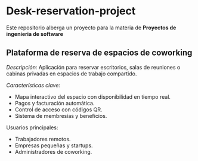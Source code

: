# Desk-reservation-project

Este repositorio alberga un proyecto para la materia de <b>Proyectos de ingenieria de software</b>

## Plataforma de reserva de espacios de coworking
<i>Descripción:</i>
Aplicación para reservar escritorios, salas de reuniones o cabinas privadas en espacios de trabajo compartido.

<i>Características clave:</i>
+ Mapa interactivo del espacio con disponibilidad en tiempo real.
+ Pagos y facturación automática.
+ Control de acceso con códigos QR.
+ Sistema de membresías y beneficios.

Usuarios principales:
+ Trabajadores remotos.
+ Empresas pequeñas y startups.
+ Administradores de coworking.
